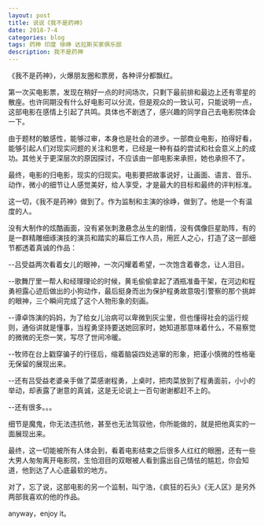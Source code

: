 ```yaml
---
layout: post
title: 说说《我不是药神》
date: 2018-7-4
categories: blog
tags: 药神 印度 徐峥 达拉斯买家俱乐部
description: 我不是药神
---
```


《我不是药神》，火爆朋友圈和票房，各种评分都飘红。

第一次买电影票，发现在稍好一点的时间场次，只剩下最前排和最边上还有零星的散座。也许同期没有什么好电影可以分流，但是观众的一致认可，只能说明一点，这部电影在感情上引起了共鸣。具体也不剧透了，感兴趣的同学自己去电影院体会一下。

由于题材的敏感性，能够过审，本身也是社会的进步。一部商业电影，拍得好看，能够引起人们对现实问题的关注和思考，已经是一种有益的尝试和社会意义上的成功。其他关于更深层次的原因探讨，不应该由一部电影来承担，她也承担不了。

最终，电影的归电影，现实的归现实。电影要把故事说好，让画面、语言、音乐、动作，微小的细节让人感觉美好，给人享受，才是最大的目标和最终的评判标准。

这一切，《我不是药神》做到了。作为监制和主演的徐峥，做到了。他是一个有温度的人。

没有大制作的炫酷画面，没有紧张刺激悬念丛生的剧情，没有偶像巨星助阵，有的是一群精雕细琢演技的演员和踏实的幕后工作人员，用匠人之心，打造了这一部细节都透着真诚的作品：


--吕受益两次看着女儿的眼神，一次闪耀着希望，一次饱含着眷念，让人泪目。
       
--歌舞厅里一帮人和经理理论的时候，黄毛偷偷拿起了酒瓶准备干架，在河边和程勇袒露心迹后做出的小狗动作，最后挺身而出为保护程勇故意吸引警察的那个挑衅的眼神，三个瞬间完成了这个人物形象的刻画。
       
--谭卓饰演的妈妈，为了给女儿治病可以卑微到灰尘里，但也懂得社会的运行规则，通俗讲就是懂事，当程勇坚持要送她回家时，她知道那意味着什么，不易察觉的微微的无奈一笑，写尽了世间冷暖。
        
--牧师在台上戳穿骗子的行径后，缩着脑袋四处逃窜的形象，把谨小慎微的性格毫无保留的展现出来。

--还有吕受益老婆亲手做了菜感谢程勇，上桌时，把肉菜放到了程勇面前，小小的举动，却表露了谢意的真诚，这是无论说上一百句谢谢都赶不上的。

--还有很多。。。

细节是魔鬼，你无法违抗他，甚至也无法驾驭他，你所能做的，就是把他真实的一面展现出来。

最终，这一切能被所有人体会到，看着电影结束之后很多人红红的眼圈，还有一些大男人匆匆离开电影院，生怕泪目的双眼被人看到露出自己情怯的尴尬，你会知道，他到达了人心底最软的地方。

对了，忘了说，这部电影的另一个监制，叫宁浩，《疯狂的石头》《无人区》是另外两部我喜欢的他的作品。

anyway，enjoy it。